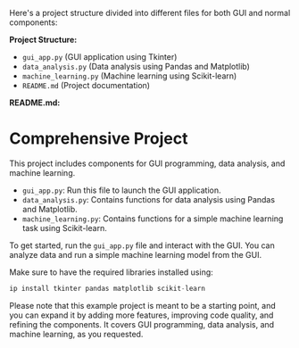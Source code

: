 Here's a project structure divided into different files for both GUI and normal components:

**Project Structure:**

- `gui_app.py` (GUI application using Tkinter)
- `data_analysis.py` (Data analysis using Pandas and Matplotlib)
- `machine_learning.py` (Machine learning using Scikit-learn)
- `README.md` (Project documentation)

**README.md:**


Comprehensive Project
=====================

This project includes components for GUI programming, data analysis, and machine learning.

- `gui_app.py`: Run this file to launch the GUI application.
- `data_analysis.py`: Contains functions for data analysis using Pandas and Matplotlib.
- `machine_learning.py`: Contains functions for a simple machine learning task using Scikit-learn.

To get started, run the `gui_app.py` file and interact with the GUI. You can analyze data and run a simple machine learning model from the GUI.

Make sure to have the required libraries installed using:

```python 
ip install tkinter pandas matplotlib scikit-learn
```


Please note that this example project is meant to be a starting point, and you can expand it by adding more features, improving code quality, and refining the components. It covers GUI programming, data analysis, and machine learning, as you requested.